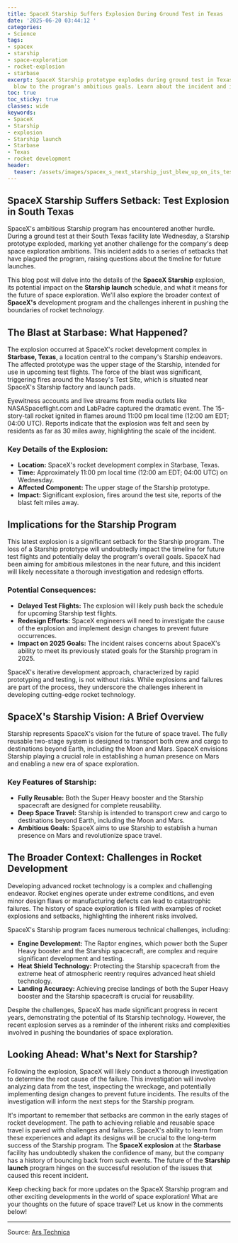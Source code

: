 ```yaml
---
title: SpaceX Starship Suffers Explosion During Ground Test in Texas
date: '2025-06-20 03:44:12 '
categories:
- Science
tags:
- spacex
- starship
- space-exploration
- rocket-explosion
- starbase
excerpt: SpaceX Starship prototype explodes during ground test in Texas, dealing a
  blow to the program's ambitious goals. Learn about the incident and its implications.
toc: true
toc_sticky: true
classes: wide
keywords:
- SpaceX
- Starship
- explosion
- Starship launch
- Starbase
- Texas
- rocket development
header:
  teaser: /assets/images/spacex_s_next_starship_just_blew_up_on_its_test_st_20250620034412.jpg
---
```


## SpaceX Starship Suffers Setback: Test Explosion in South Texas

SpaceX's ambitious Starship program has encountered another hurdle. During a ground test at their South Texas facility late Wednesday, a Starship prototype exploded, marking yet another challenge for the company's deep space exploration ambitions. This incident adds to a series of setbacks that have plagued the program, raising questions about the timeline for future launches.

This blog post will delve into the details of the **SpaceX Starship** explosion, its potential impact on the **Starship launch** schedule, and what it means for the future of space exploration. We'll also explore the broader context of **SpaceX's** development program and the challenges inherent in pushing the boundaries of rocket technology.

## The Blast at Starbase: What Happened?

The explosion occurred at SpaceX's rocket development complex in **Starbase, Texas**, a location central to the company's Starship endeavors. The affected prototype was the upper stage of the Starship, intended for use in upcoming test flights. The force of the blast was significant, triggering fires around the Massey's Test Site, which is situated near SpaceX's Starship factory and launch pads.

Eyewitness accounts and live streams from media outlets like NASASpaceflight.com and LabPadre captured the dramatic event. The 15-story-tall rocket ignited in flames around 11:00 pm local time (12:00 am EDT; 04:00 UTC). Reports indicate that the explosion was felt and seen by residents as far as 30 miles away, highlighting the scale of the incident.

### Key Details of the Explosion:

*   **Location:** SpaceX's rocket development complex in Starbase, Texas.
*   **Time:** Approximately 11:00 pm local time (12:00 am EDT; 04:00 UTC) on Wednesday.
*   **Affected Component:** The upper stage of the Starship prototype.
*   **Impact:** Significant explosion, fires around the test site, reports of the blast felt miles away.

## Implications for the Starship Program

This latest explosion is a significant setback for the Starship program. The loss of a Starship prototype will undoubtedly impact the timeline for future test flights and potentially delay the program's overall goals. SpaceX had been aiming for ambitious milestones in the near future, and this incident will likely necessitate a thorough investigation and redesign efforts.

### Potential Consequences:

*   **Delayed Test Flights:** The explosion will likely push back the schedule for upcoming Starship test flights.
*   **Redesign Efforts:** SpaceX engineers will need to investigate the cause of the explosion and implement design changes to prevent future occurrences.
*   **Impact on 2025 Goals:** The incident raises concerns about SpaceX's ability to meet its previously stated goals for the Starship program in 2025.

SpaceX's iterative development approach, characterized by rapid prototyping and testing, is not without risks. While explosions and failures are part of the process, they underscore the challenges inherent in developing cutting-edge rocket technology.

## SpaceX's Starship Vision: A Brief Overview

Starship represents SpaceX's vision for the future of space travel. The fully reusable two-stage system is designed to transport both crew and cargo to destinations beyond Earth, including the Moon and Mars. SpaceX envisions Starship playing a crucial role in establishing a human presence on Mars and enabling a new era of space exploration.

### Key Features of Starship:

*   **Fully Reusable:** Both the Super Heavy booster and the Starship spacecraft are designed for complete reusability.
*   **Deep Space Travel:** Starship is intended to transport crew and cargo to destinations beyond Earth, including the Moon and Mars.
*   **Ambitious Goals:** SpaceX aims to use Starship to establish a human presence on Mars and revolutionize space travel.

## The Broader Context: Challenges in Rocket Development

Developing advanced rocket technology is a complex and challenging endeavor. Rocket engines operate under extreme conditions, and even minor design flaws or manufacturing defects can lead to catastrophic failures. The history of space exploration is filled with examples of rocket explosions and setbacks, highlighting the inherent risks involved.

SpaceX's Starship program faces numerous technical challenges, including: 

*   **Engine Development:** The Raptor engines, which power both the Super Heavy booster and the Starship spacecraft, are complex and require significant development and testing.
*   **Heat Shield Technology:** Protecting the Starship spacecraft from the extreme heat of atmospheric reentry requires advanced heat shield technology.
*   **Landing Accuracy:** Achieving precise landings of both the Super Heavy booster and the Starship spacecraft is crucial for reusability.

Despite the challenges, SpaceX has made significant progress in recent years, demonstrating the potential of its Starship technology. However, the recent explosion serves as a reminder of the inherent risks and complexities involved in pushing the boundaries of space exploration.

## Looking Ahead: What's Next for Starship?

Following the explosion, SpaceX will likely conduct a thorough investigation to determine the root cause of the failure. This investigation will involve analyzing data from the test, inspecting the wreckage, and potentially implementing design changes to prevent future incidents. The results of the investigation will inform the next steps for the Starship program.

It's important to remember that setbacks are common in the early stages of rocket development. The path to achieving reliable and reusable space travel is paved with challenges and failures. SpaceX's ability to learn from these experiences and adapt its designs will be crucial to the long-term success of the Starship program. The **SpaceX explosion** at the **Starbase** facility has undoubtedly shaken the confidence of many, but the company has a history of bouncing back from such events. The future of the **Starship launch** program hinges on the successful resolution of the issues that caused this recent incident.

Keep checking back for more updates on the SpaceX Starship program and other exciting developments in the world of space exploration! What are your thoughts on the future of space travel? Let us know in the comments below!

---

Source: [Ars Technica](https://arstechnica.com/space/2025/06/starships-rough-year-gets-worse-after-a-late-night-explosion-in-south-texas/)